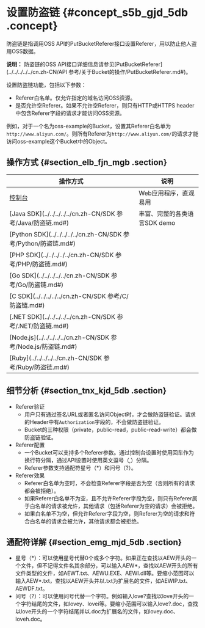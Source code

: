 # 设置防盗链 {#concept_s5b_gjd_5db .concept}

防盗链是指调用OSS API的PutBucketReferer接口设置Referer，用以防止他人盗用OSS数据。

**说明：** 防盗链的OSS API接口详细信息请参见[PutBucketReferer](../../../../../cn.zh-CN/API 参考/关于Bucket的操作/PutBucketReferer.md#)。

设置防盗链功能，包括以下参数：

-   Referer白名单。仅允许指定的域名访问OSS资源。
-   是否允许空Referer。如果不允许空Referer，则只有HTTP或HTTPS header中包含Referer字段的请求才能访问OSS资源。

例如，对于一个名为oss-example的Bucket，设置其Referer白名单为`http://www.aliyun.com/`。则所有Referer为`http://www.aliyun.com/`的请求才能访问oss-example这个Bucket中的Object。

## 操作方式 {#section_elb_fjn_mgb .section}

|操作方式|说明|
|----|--|
|[控制台](../../../../../cn.zh-CN/控制台用户指南/管理存储空间/设置防盗链.md#)|Web应用程序，直观易用|
|[Java SDK](../../../../../cn.zh-CN/SDK 参考/Java/防盗链.md#)|丰富、完整的各类语言SDK demo|
|[Python SDK](../../../../../cn.zh-CN/SDK 参考/Python/防盗链.md#)|
|[PHP SDK](../../../../../cn.zh-CN/SDK 参考/PHP/防盗链.md#)|
|[Go SDK](../../../../../cn.zh-CN/SDK 参考/Go/防盗链.md#)|
|[C SDK](../../../../../cn.zh-CN/SDK 参考/C/防盗链.md#)|
|[.NET SDK](../../../../../cn.zh-CN/SDK 参考/.NET/防盗链.md#)|
|[Node.js](../../../../../cn.zh-CN/SDK 参考/Node.js/防盗链.md#)|
|[Ruby](../../../../../cn.zh-CN/SDK 参考/Ruby/防盗链.md#)|

## 细节分析 {#section_tnx_kjd_5db .section}

-   Referer验证
    -   用户只有通过签名URL或者匿名访问Object时，才会做防盗链验证。请求的Header中有`Authorization`字段的，不会做防盗链验证。
    -   Bucket的三种权限（private，public-read，public-read-write）都会做防盗链验证。
-   Referer配置
    -   一个Bucket可以支持多个Referer参数。通过控制台设置时使用回车作为换行符分隔，通过API设置时使用英文逗号（,）分隔。
    -   Referer参数支持通配符星号（\*）和问号（?）。
-   Referer效果
    -   Referer白名单为空时，不会检查Referer字段是否为空（否则所有的请求都会被拒绝）。
    -   如果Referer白名单不为空，且不允许Referer字段为空，则只有Referer属于白名单的请求被允许，其他请求（包括Referer为空的请求）会被拒绝。
    -   如果白名单不为空，但允许Referer字段为空，则Referer为空的请求和符合白名单的请求会被允许，其他请求都会被拒绝。

## 通配符详解 {#section_emg_mjd_5db .section}

-   星号（\*）：可以使用星号代替0个或多个字符。如果正在查找以AEW开头的一个文件，但不记得文件名其余部分，可以输入AEW\*，查找以AEW开头的所有文件类型的文件，如AEWT.txt、AEWU.EXE、AEWI.dll等。要缩小范围可以输入AEW\*.txt，查找以AEW开头并以.txt为扩展名的文件，如AEWIP.txt、AEWDF.txt。
-   问号（?）：可以使用问号代替一个字符。例如输入love?查找以love开头的一个字符结尾的文件，如lovey、lovei等。要缩小范围可以输入love?.doc，查找以love开头的一个字符结尾并以.doc为扩展名的文件，如lovey.doc、loveh.doc。

